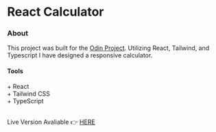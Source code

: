 <h1>React Calculator</h1>
<h3>About</h3>
This project was built for the <a href="https://theodinproject.com">Odin Project</a>. Utilizing React, Tailwind, and Typescript I have designed a responsive calculator.
<h4>Tools</h4>
  + React </br>
  + Tailwind CSS </br>
  + TypeScript </br>
</br>

Live Version Avaliable 👉 <a href="https://cemkar.github.io/react-calculator/"> HERE </a>
